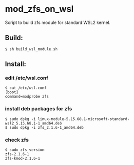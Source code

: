 # mod_zfs_on_wsl
Script to build zfs module for standard WSL2 kernel.

## Build:
```
$ sh build_wsl_module.sh
```

## Install:

### edit /etc/wsl.conf
```
$ cat /etc/wsl.conf
[boot]
command=modprobe zfs
```

### install deb packages for zfs
```
$ sudo dpkg -i linux-module-5.15.68.1-microsoft-standard-wsl2_5.15.68.1-1_amd64.deb
$ sudo dpkg -i zfs_2.1.6-1_amd64.deb
```

### check zfs
```
$ sudo zfs version
zfs-2.1.6-1
zfs-kmod-2.1.6-1
```
